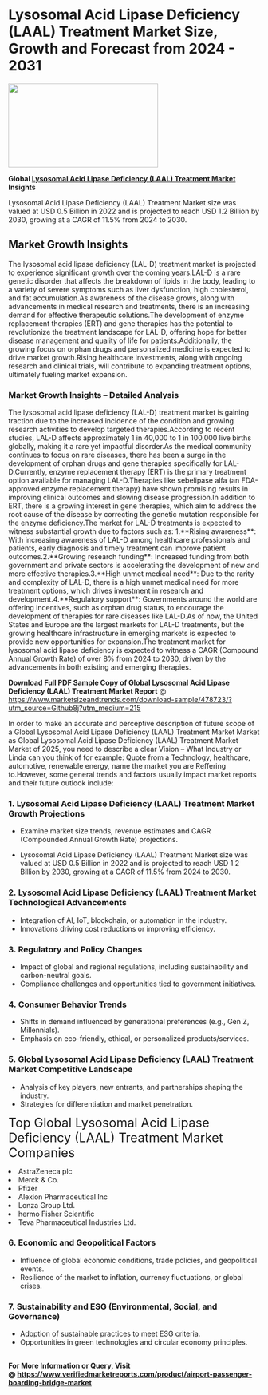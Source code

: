 <H1>Lysosomal Acid Lipase Deficiency (LAAL) Treatment Market Size, Growth and Forecast from 2024 - 2031</H1><img class="aligncenter size-medium wp-image-584254" src="https://thirdeyenews.in/wp-content/uploads/2024/09/Global-Market-Research-300x168.jpeg" alt="" width="300" height="168" /><p><strong>Global&nbsp;<a href="https://www.marketsizeandtrends.com/download-sample/478723/?utm_source=Github8j?utm_medium=215">Lysosomal Acid Lipase Deficiency (LAAL) Treatment Market</a> Insights</strong></p><p>Lysosomal Acid Lipase Deficiency (LAAL) Treatment Market size was valued at USD 0.5 Billion in 2022 and is projected to reach USD 1.2 Billion by 2030, growing at a CAGR of 11.5% from 2024 to 2030.</p><p><h2>Market Growth Insights</h2> The lysosomal acid lipase deficiency (LAL-D) treatment market is projected to experience significant growth over the coming years.LAL-D is a rare genetic disorder that affects the breakdown of lipids in the body, leading to a variety of severe symptoms such as liver dysfunction, high cholesterol, and fat accumulation.As awareness of the disease grows, along with advancements in medical research and treatments, there is an increasing demand for effective therapeutic solutions.The development of enzyme replacement therapies (ERT) and gene therapies has the potential to revolutionize the treatment landscape for LAL-D, offering hope for better disease management and quality of life for patients.Additionally, the growing focus on orphan drugs and personalized medicine is expected to drive market growth.Rising healthcare investments, along with ongoing research and clinical trials, will contribute to expanding treatment options, ultimately fueling market expansion.<h3>Market Growth Insights – Detailed Analysis</h3> The lysosomal acid lipase deficiency (LAL-D) treatment market is gaining traction due to the increased incidence of the condition and growing research activities to develop targeted therapies.According to recent studies, LAL-D affects approximately 1 in 40,000 to 1 in 100,000 live births globally, making it a rare yet impactful disorder.As the medical community continues to focus on rare diseases, there has been a surge in the development of orphan drugs and gene therapies specifically for LAL-D.Currently, enzyme replacement therapy (ERT) is the primary treatment option available for managing LAL-D.Therapies like sebelipase alfa (an FDA-approved enzyme replacement therapy) have shown promising results in improving clinical outcomes and slowing disease progression.In addition to ERT, there is a growing interest in gene therapies, which aim to address the root cause of the disease by correcting the genetic mutation responsible for the enzyme deficiency.The market for LAL-D treatments is expected to witness substantial growth due to factors such as: 1.**Rising awareness**: With increasing awareness of LAL-D among healthcare professionals and patients, early diagnosis and timely treatment can improve patient outcomes.2.**Growing research funding**: Increased funding from both government and private sectors is accelerating the development of new and more effective therapies.3.**High unmet medical need**: Due to the rarity and complexity of LAL-D, there is a high unmet medical need for more treatment options, which drives investment in research and development.4.**Regulatory support**: Governments around the world are offering incentives, such as orphan drug status, to encourage the development of therapies for rare diseases like LAL-D.As of now, the United States and Europe are the largest markets for LAL-D treatments, but the growing healthcare infrastructure in emerging markets is expected to provide new opportunities for expansion.The treatment market for lysosomal acid lipase deficiency is expected to witness a CAGR (Compound Annual Growth Rate) of over 8% from 2024 to 2030, driven by the advancements in both existing and emerging therapies.<p><span class=""><strong>Download Full PDF Sample Copy of Global Lysosomal Acid Lipase Deficiency (LAAL) Treatment Market Report</strong> @ <a href="https://www.marketsizeandtrends.com/download-sample/478723/?utm_source=Github8j?utm_medium=215" target="_blank">https://www.marketsizeandtrends.com/download-sample/478723/?utm_source=Github8j?utm_medium=215</a></span></p><p>In order to make an accurate and perceptive description of future scope of a Global&nbsp;Lysosomal Acid Lipase Deficiency (LAAL) Treatment Market Market as Global&nbsp;Lysosomal Acid Lipase Deficiency (LAAL) Treatment Market Market of 2025, you need to describe a clear Vision &ndash; What Industry or Linda can you think of for example: Quote from a Technology, healthcare, automotive, renewable energy, name the market you are Reffering to.However, some general trends and factors usually impact market reports and their future outlook include:</p><h3>1.&nbsp;<strong>Lysosomal Acid Lipase Deficiency (LAAL) Treatment Market Growth Projections</strong></h3><ul><li>Examine market size trends, revenue estimates and CAGR (Compounded Annual Growth Rate) projections.</li><li><p>Lysosomal Acid Lipase Deficiency (LAAL) Treatment Market size was valued at USD 0.5 Billion in 2022 and is projected to reach USD 1.2 Billion by 2030, growing at a CAGR of 11.5% from 2024 to 2030.</p></li></ul><h3>2.&nbsp;<strong>Lysosomal Acid Lipase Deficiency (LAAL) Treatment Market Technological Advancements</strong></h3><ul><li>Integration of AI, IoT, blockchain, or automation in the industry.</li><li>Innovations driving cost reductions or improving efficiency.</li></ul><h3>3.&nbsp;<strong>Regulatory and Policy Changes</strong></h3><ul><li>Impact of global and regional regulations, including sustainability and carbon-neutral goals.</li><li>Compliance challenges and opportunities tied to government initiatives.</li></ul><h3>4.&nbsp;<strong>Consumer Behavior Trends</strong></h3><ul><li>Shifts in demand influenced by generational preferences (e.g., Gen Z, Millennials).</li><li>Emphasis on eco-friendly, ethical, or personalized products/services.</li></ul><h3>5.&nbsp;<strong>Global Lysosomal Acid Lipase Deficiency (LAAL) Treatment Market Competitive Landscape</strong></h3><ul><li>Analysis of key players, new entrants, and partnerships shaping the industry.</li><li>Strategies for differentiation and market penetration.</li></ul><p data-pm-slice="1 1 []"><span style="color: inherit; font-family: inherit; font-size: 25px;">Top Global Lysosomal Acid Lipase Deficiency (LAAL) Treatment Market Companies</span></p><div class="" data-test-id=""><p><li>AstraZeneca plc</li><li> Merck & Co.</li><li> Pfizer</li><li> Alexion Pharmaceutical Inc</li><li> Lonza Group Ltd.</li><li> hermo Fisher Scientific</li><li> Teva Pharmaceutical Industries Ltd.</li></p></div><h3>6.&nbsp;<strong>Economic and Geopolitical Factors</strong></h3><ul><li>Influence of global economic conditions, trade policies, and geopolitical events.</li><li>Resilience of the market to inflation, currency fluctuations, or global crises.</li></ul><h3>7.&nbsp;<strong>Sustainability and ESG (Environmental, Social, and Governance)</strong></h3><ul><li>Adoption of sustainable practices to meet ESG criteria.</li><li>Opportunities in green technologies and circular economy principles.</li></ul><h2><strong style="font-size: 14px;">For More Information or Query, Visit @&nbsp;</strong><a style="background-color: #ffffff; font-size: 14px;" href="https://www.marketsizeandtrends.com/report/lysosomal-acid-lipase-deficiency-laal-treatment-market/" target="_blank">https://www.verifiedmarketreports.com/product/airport-passenger-boarding-bridge-market</a></h2>